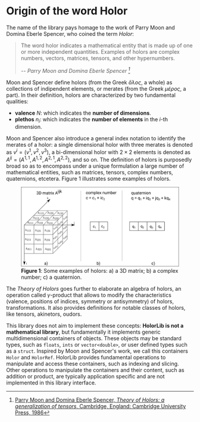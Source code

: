 # Origin of the word Holor

The name of the library pays homage to the work of Parry Moon and Domina Eberle Spencer, who coined the term *Holor*:

> The word holor indicates a mathematical entity that is made up of one or more independent quantities. Examples of holors are complex numbers, vectors, matrices, tensors, and other hypernumbers.
> 
> -- <cite>Parry Moon and Domina Eberle Spencer <cite> [^1]


Moon and Spencer define holors (from the Greek *ὅλος*, a whole) as collections of indipendent elements, or merates (from the Greek *μέρος*, a part). In their definition, holors are characterized by two fundamental qualities:

- **valence** $N$: which indicates the **number of dimensions**.
- **plethos** $n_i$: which indicates the **number of elements** in the $i$-th dimension.

Moon and Spencer also introduce a general index notation to identify the merates of a holor: a single dimensional holor with three merates is denoted as $v^i = (v^1, v^2, v^3)$, a bi-dimensional holor with $2 \times 2$ elements is denoted as $A^{ij} = (A^{1,1}, A^{1,2}, A^{2,1}, A^{2,2})$, and so on.
The definition of holors is purposedly broad so as to encompass under a unique formulation a large number of mathematical entities, such as matrices, tensors, complex numbers, quaternions, etcetera. Figure 1 illustrates some examples of holors. 

<figure>
  <img src="../images/holors_examples.png" width="800" />
  <figcaption><b>Figure 1</b>: Some examples of holors: a) a 3D matrix; b) a complex number; c) a quaternion.</figcaption>
</figure>

   
The *Theory of Holors* goes further to elaborate an algebra of holors, an operation called $\gamma$-product that allows to modify the characteristics (valence, positions of indices, symmetry or antisymmetry) of holors, transformations. It also provides definitions for notable classes of holors, like tensors, akinetors, oudors. 



This library does not aim to implement these concepts: **HolorLib is not a mathematical library**, but fundamentally it implements generic multidimensional containers of objects. These objects may be standard types, such as `floats`, `ints` or `vector<double>`, or user defined types such as a `struct`. Inspired by Moon and Spencer's work, we call this containers `Holor` and `HolorRef`.
HolorLib provides fundamental operations to manipulate and access these containers, such as indexing and slicing. Other operations to manipulate the containers and their content, such as addition or product, are typically application specific and are not implemented in this library interface.



[^1]: [Parry Moon and Domina Eberle Spencer, *Theory of Holors: a generalization of tensors*, Cambridge, England: Cambridge University Press, 1986](https://www.cambridge.org/core/books/theory-of-holors/A4F6FE2D43AAE06C4D3EF6B620932CCD)